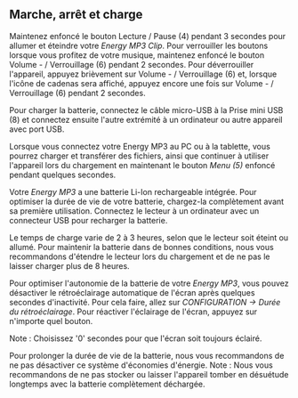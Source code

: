 ## Marche, arrêt et charge

Maintenez enfoncé le bouton Lecture / Pause (4) pendant 3 secondes pour allumer et éteindre votre *Energy MP3 Clip*. Pour verrouiller les boutons lorsque vous profitez de votre musique, maintenez enfoncé le bouton Volume - / Verrouillage (6) pendant 2 secondes. Pour déverrouiller l'appareil, appuyez brièvement sur Volume - / Verrouillage (6) et, lorsque l'icône de cadenas sera affiché, appuyez encore une fois sur Volume - / Verrouillage (6) pendant 2 secondes. 

Pour charger la batterie, connectez le câble micro-USB à la Prise mini USB (8) et connectez ensuite l'autre extrémité à un ordinateur ou autre appareil avec port USB.

Lorsque vous connectez votre Energy MP3 au PC ou à la tablette, vous pourrez charger et transférer des fichiers, ainsi que continuer à utiliser l'appareil lors du chargement en maintenant le bouton *Menu (5)* enfoncé pendant quelques secondes. 

Votre *Energy MP3* a une batterie Li-Ion rechargeable intégrée. Pour optimiser la durée de vie de votre batterie, chargez-la complètement avant sa première utilisation. Connectez le lecteur à un ordinateur avec un connecteur USB pour recharger la batterie.

Le temps de charge varie de 2 à 3 heures, selon que le lecteur soit éteint ou allumé. Pour maintenir la batterie dans de bonnes conditions, nous vous recommandons d'étendre le lecteur lors du chargement et de ne pas le laisser charger plus de 8 heures.

Pour optimiser l'autonomie de la batterie de votre *Energy MP3*, vous pouvez désactiver le rétroéclairage automatique de l'écran après quelques secondes d'inactivité. Pour cela faire, allez sur *CONFIGURATION -> Durée du rétroéclairage*. Pour réactiver l'éclairage de l'écran, appuyez sur n'importe quel bouton.

Note : Choisissez '0' secondes pour que l'écran soit toujours éclairé.

Pour prolonger la durée de vie de la batterie, nous vous recommandons de ne pas désactiver ce système d'économies d'énergie.
Note : Nous vous recommandons de ne pas stocker ou laisser l'appareil tomber en désuétude longtemps avec la batterie complètement déchargée.
